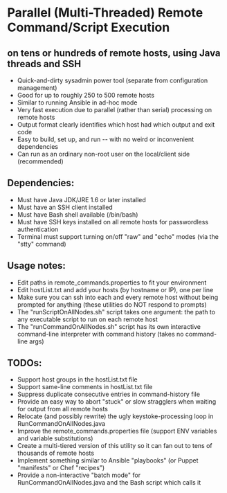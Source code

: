 # Parallel (Multi-Threaded) Remote Command/Script Execution
## on tens or hundreds of remote hosts, using Java threads and SSH
 * Quick-and-dirty sysadmin power tool (separate from configuration management)
 * Good for up to roughly 250 to 500 remote hosts
 * Similar to running Ansible in ad-hoc mode
 * Very fast execution due to parallel (rather than serial) processing on remote hosts
 * Output format clearly identifies which host had which output and exit code
 * Easy to build, set up, and run -- with no weird or inconvenient dependencies
 * Can run as an ordinary non-root user on the local/client side (recommended)

## Dependencies:
 * Must have Java JDK/JRE 1.6 or later installed
 * Must have an SSH client installed
 * Must have Bash shell available (/bin/bash)
 * Must have SSH keys installed on all remote hosts for passwordless authentication
 * Terminal must support turning on/off "raw" and "echo" modes (via the "stty" command)

## Usage notes:
 * Edit paths in remote_commands.properties to fit your environment
 * Edit hostList.txt and add your hosts (by hostname or IP), one per line
 * Make sure you can ssh into each and every remote host without being prompted for anything (these utilities do NOT respond to prompts)
 * The "runScriptOnAllNodes.sh" script takes one argument:  the path to any executable script to run on each remote host
 * The "runCommandOnAllNodes.sh" script has its own interactive command-line interpreter with command history (takes no command-line args)

## TODOs:
 * Support host groups in the hostList.txt file
 * Support same-line comments in hostList.txt file
 * Suppress duplicate consecutive entries in command-history file
 * Provide an easy way to abort "stuck" or slow stragglers when waiting for output from all remote hosts
 * Relocate (and possibly rewrite) the ugly keystoke-processing loop in RunCommandOnAllNodes.java
 * Improve the remote_commands.properties file (support ENV variables and variable substitutions)
 * Create a multi-tiered version of this utility so it can fan out to tens of thousands of remote hosts
 * Implement something similar to Ansible "playbooks" (or Puppet "manifests" or Chef "recipes")
 * Provide a non-interactive "batch mode" for RunCommandOnAllNodes.java and the Bash script which calls it
